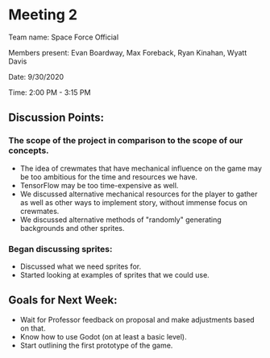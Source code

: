 # Meeting 2

Team name: Space Force Official


Members present: Evan Boardway, Max Foreback, Ryan Kinahan, Wyatt Davis


Date: 9/30/2020


Time: 2:00 PM - 3:15 PM


## Discussion Points:

### The scope of the project in comparison to the scope of our concepts. 

* The idea of crewmates that have mechanical influence on the game may be too ambitious for the time and resources we have.
* TensorFlow may be too time-expensive as well.
* We discussed alternative mechanical resources for the player to gather as well as other ways to implement story, without immense focus on crewmates.
* We discussed alternative methods of "randomly" generating backgrounds and other sprites.

### Began discussing sprites:

* Discussed what we need sprites for.
* Started looking at examples of sprites that we could use.

## Goals for Next Week:

* Wait for Professor feedback on proposal and make adjustments based on that.
* Know how to use Godot (on at least a basic level).
* Start outlining the first prototype of the game.